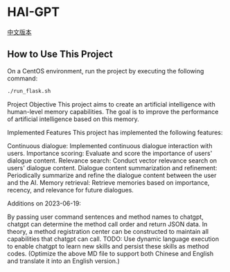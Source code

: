 # HAI-GPT
[中文版本](README.md)
## How to Use This Project
On a CentOS environment, run the project by executing the following command:

```bash
./run_flask.sh
````

Project Objective
This project aims to create an artificial intelligence with human-level memory capabilities. The goal is to improve the performance of artificial intelligence based on this memory.

Implemented Features
This project has implemented the following features:

Continuous dialogue: Implemented continuous dialogue interaction with users.
Importance scoring: Evaluate and score the importance of users' dialogue content.
Relevance search: Conduct vector relevance search on users' dialogue content.
Dialogue content summarization and refinement: Periodically summarize and refine the dialogue content between the user and the AI.
Memory retrieval: Retrieve memories based on importance, recency, and relevance for future dialogues.

Additions on 2023-06-19:

By passing user command sentences and method names to chatgpt, chatgpt can determine the method call order and return JSON data.
In theory, a method registration center can be constructed to maintain all capabilities that chatgpt can call.
TODO: Use dynamic language execution to enable chatgpt to learn new skills and persist these skills as method codes. (Optimize the above MD file to support both Chinese and English and translate it into an English version.)

